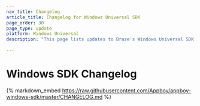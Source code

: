 ```yaml
---
nav_title: Changelog
article_title: Changelog for Windows Universal SDK
page_order: 30
page_type: update
platform: Windows Universal
description: "This page lists updates to Braze's Windows Universal SDK changelog."

---
```


# Windows SDK Changelog

{% markdown_embed https://raw.githubusercontent.com/Appboy/appboy-windows-sdk/master/CHANGELOG.md %}
